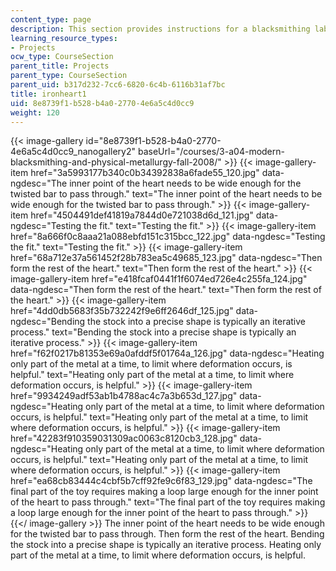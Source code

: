 ```yaml
---
content_type: page
description: This section provides instructions for a blacksmithing lab project.
learning_resource_types:
- Projects
ocw_type: CourseSection
parent_title: Projects
parent_type: CourseSection
parent_uid: b317d232-7cc6-6820-6c4b-6116b31af7bc
title: ironheart1
uid: 8e8739f1-b528-b4a0-2770-4e6a5c4d0cc9
weight: 120
---
```

{{< image-gallery id="8e8739f1-b528-b4a0-2770-4e6a5c4d0cc9_nanogallery2" baseUrl="/courses/3-a04-modern-blacksmithing-and-physical-metallurgy-fall-2008/" >}}
{{< image-gallery-item href="3a5993177b340c0b34392838a6fade55_120.jpg" data-ngdesc="The inner point of the heart needs to be wide enough for the twisted bar to pass through." text="The inner point of the heart needs to be wide enough for the twisted bar to pass through." >}}
{{< image-gallery-item href="4504491def41819a7844d0e721038d6d_121.jpg" data-ngdesc="Testing the fit." text="Testing the fit." >}}
{{< image-gallery-item href="8a666f0c8aaa21a088ebfd151c315bcc_122.jpg" data-ngdesc="Testing the fit." text="Testing the fit." >}}
{{< image-gallery-item href="68a712e37a561452f28b783ea5c49685_123.jpg" data-ngdesc="Then form the rest of the heart." text="Then form the rest of the heart." >}}
{{< image-gallery-item href="e418fcaf0441f1f6074ed726e4c255fa_124.jpg" data-ngdesc="Then form the rest of the heart." text="Then form the rest of the heart." >}}
{{< image-gallery-item href="4dd0db5683f35b732242f9e6ff2646df_125.jpg" data-ngdesc="Bending the stock into a precise shape is typically an iterative process." text="Bending the stock into a precise shape is typically an iterative process." >}}
{{< image-gallery-item href="f62f0217b81353e69a0afddf5f01764a_126.jpg" data-ngdesc="Heating only part of the metal at a time, to limit where deformation occurs, is helpful." text="Heating only part of the metal at a time, to limit where deformation occurs, is helpful." >}}
{{< image-gallery-item href="9934249adf53ab1b4788ac4c7a3b653d_127.jpg" data-ngdesc="Heating only part of the metal at a time, to limit where deformation occurs, is helpful." text="Heating only part of the metal at a time, to limit where deformation occurs, is helpful." >}}
{{< image-gallery-item href="42283f910359031309ac0063c8120cb3_128.jpg" data-ngdesc="Heating only part of the metal at a time, to limit where deformation occurs, is helpful." text="Heating only part of the metal at a time, to limit where deformation occurs, is helpful." >}}
{{< image-gallery-item href="ea68cb83444c4cbf5b7cff92fe9c6f83_129.jpg" data-ngdesc="The final part of the toy requires making a loop large enough for the inner point of the heart to pass through." text="The final part of the toy requires making a loop large enough for the inner point of the heart to pass through." >}}
{{</ image-gallery >}}
The inner point of the heart needs to be wide enough for the twisted bar to pass through. Then form the rest of the heart. Bending the stock into a precise shape is typically an iterative process. Heating only part of the metal at a time, to limit where deformation occurs, is helpful.